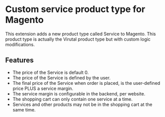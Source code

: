 # Custom service product type for Magento

This extension adds a new product type called Service to Magento. This product type is actually the Virutal product type
but with custom logic modifications.

## Features

  * The price of the Service is default 0.
  * The price of the Service is defined by the user.
  * The final price of the Service when order is placed, is the user-defined price PLUS a service margin.
  * The service margin is configurable in the backend, per website.
  * The shopping cart can only contain one service at a time.
  * Services and other products may not be in the shopping cart at the same time.

